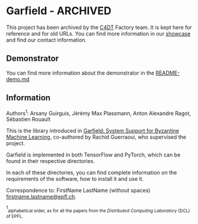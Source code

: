 # Garfield - ARCHIVED

This project has been archived by the [C4DT](https://c4dt.epfl.ch) Factory team.
It is kept here for reference and for old URLs.
You can find more information in our [showcase](https://factory.c4dt.org/showcase/garfield/presentation)
and find our contact information.

## Demonstrator

You can find more information about the demonstrator in the [README-demo.md](README-demo.md)

## Information

Authors<sup>1</sup>: Arsany Guirguis, Jérémy Max Plassmann, Anton Alexandre Ragot, Sébastien Rouault

This is the library introduced in [Garfield: System Support for Byzantine Machine Learning](https://arxiv.org/abs/2010.05888), co-authored by Rachid Guerraoui, who supervised the project.

Garfield is implemented in both TensorFlow and PyTorch, which can be found in their respective directories.

In each of these directories, you can find complete information on the requirements of the software, how to install 
it and use it.

Correspondence to: FirstName LastName (without spaces) <firstname.lastname@epfl.ch>.

<sup>1</sup><sub>alphabetical order, as for all the papers from the _Distributed Computing Laboratory_ (DCL) of EPFL.</sub>
